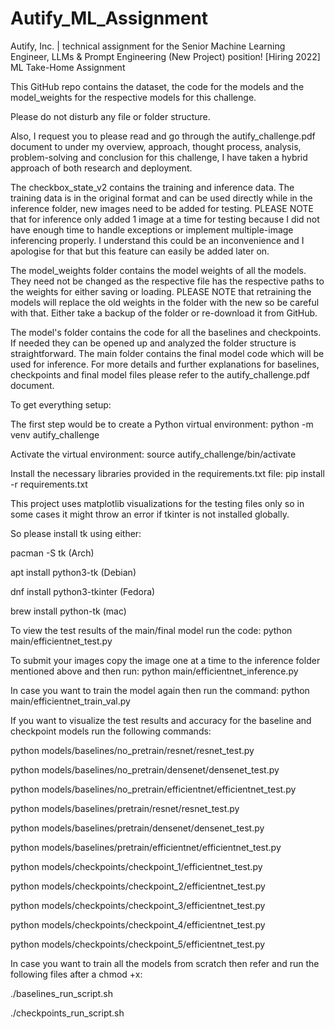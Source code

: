 # Autify_ML_Assignment
Autify, Inc. | technical assignment for the Senior Machine Learning Engineer, LLMs &amp; Prompt Engineering (New Project) position! [Hiring 2022] ML Take-Home Assignment

This GitHub repo contains the dataset, the code for the models and the model_weights for the respective models for this challenge.

Please do not disturb any file or folder structure.

Also, I request you to please read and go through the autify_challenge.pdf document to under my overview, approach, thought process, analysis, problem-solving and conclusion for this challenge, I have taken a hybrid approach of both research and deployment.

The checkbox_state_v2 contains the training and inference data. The training data is in the original format and can be used directly while in the inference folder, new images need to be added for testing.
PLEASE NOTE that for inference only added 1 image at a time for testing because I did not have enough time to handle exceptions or implement multiple-image inferencing properly. I understand this could be an inconvenience and I apologise for that but this feature can easily be added later on.

The model_weights folder contains the model weights of all the models. They need not be changed as the respective file has the respective paths to the weights for either saving or loading.
PLEASE NOTE that retraining the models will replace the old weights in the folder with the new so be careful with that. Either take a backup of the folder or re-download it from GitHub.

The model's folder contains the code for all the baselines and checkpoints. If needed they can be opened up and analyzed the folder structure is straightforward. The main folder contains the final model code which will be used for inference. For more details and further explanations for baselines, checkpoints and final model files please refer to the autify_challenge.pdf document.

To get everything setup:

The first step would be to create a Python virtual environment: python -m venv autify_challenge

Activate the virtual environment: source autify_challenge/bin/activate

Install the necessary libraries provided in the requirements.txt file: pip install -r requirements.txt

This project uses matplotlib visualizations for the testing files only so in some cases it might throw an error if tkinter is not installed globally.

So please install tk using either:

pacman -S tk (Arch)

apt install python3-tk (Debian)

dnf install python3-tkinter (Fedora)

brew install python-tk (mac)

To view the test results of the main/final model run the code: python main/efficientnet_test.py

To submit your images copy the image one at a time to the inference folder mentioned above and then run: python main/efficientnet_inference.py

In case you want to train the model again then run the command: python main/efficientnet_train_val.py

If you want to visualize the test results and accuracy for the baseline and checkpoint models run the following commands:

python models/baselines/no_pretrain/resnet/resnet_test.py

python models/baselines/no_pretrain/densenet/densenet_test.py

python models/baselines/no_pretrain/efficientnet/efficientnet_test.py

python models/baselines/pretrain/resnet/resnet_test.py

python models/baselines/pretrain/densenet/densenet_test.py

python models/baselines/pretrain/efficientnet/efficientnet_test.py
	
python models/checkpoints/checkpoint_1/efficientnet_test.py

python models/checkpoints/checkpoint_2/efficientnet_test.py

python models/checkpoints/checkpoint_3/efficientnet_test.py

python models/checkpoints/checkpoint_4/efficientnet_test.py

python models/checkpoints/checkpoint_5/efficientnet_test.py

In case you want to train all the models from scratch then refer and run the following files after a chmod +x:

./baselines_run_script.sh

./checkpoints_run_script.sh

